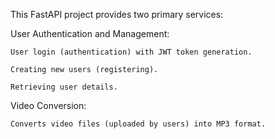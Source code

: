 This FastAPI project provides two primary services:

User Authentication and Management:

    User login (authentication) with JWT token generation.

    Creating new users (registering).

    Retrieving user details.

Video Conversion:

    Converts video files (uploaded by users) into MP3 format.